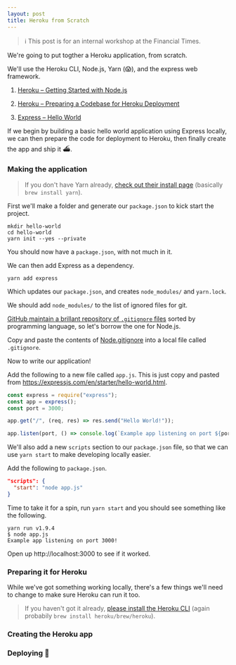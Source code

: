 ```yaml
---
layout: post
title: Heroku from Scratch
---
```


> ℹ️ This post is for an internal workshop at the Financial Times.

We're going to put togther a Heroku application, from scratch.

We'll use the Heroku CLI, Node.js, Yarn (😱), and the express web framework.

1. [Heroku – Getting Started with Node.js](https://devcenter.heroku.com/articles/getting-started-with-nodejs)

2. [Heroku – Preparing a Codebase for Heroku Deployment](https://devcenter.heroku.com/articles/preparing-a-codebase-for-heroku-deployment)

3. [Express – Hello World](https://expressjs.com/en/starter/hello-world.html)

If we begin by building a basic hello world application using Express locally, we can then prepare the code for deployment to Heroku, then finally create the app and ship it ⛴.

### Making the application

> If you don't have Yarn already, [check out their install page](https://yarnpkg.com/en/docs/install) (basically `brew install yarn`).

First we'll make a folder and generate our `package.json` to kick start the project.

```
mkdir hello-world
cd hello-world
yarn init --yes --private
```

You should now have a `package.json`, with not much in it.

We can then add Express as a dependency.

```
yarn add express
```

Which updates our `package.json`, and creates `node_modules/` and `yarn.lock`.

We should add `node_modules/` to the list of ignored files for git.

[GitHub maintain a brillant repository of `.gitignore` files](https://github.com/github/gitignore) sorted by programming language, so let's borrow the one for Node.js.

Copy and paste the contents of [Node.gitignore](https://github.com/github/gitignore/blob/master/Node.gitignore "github/gitignore Node.gitignore") into a local file called `.gitignore`.

Now to write our application!

Add the following to a new file called `app.js`. This is just copy and pasted from https://expressjs.com/en/starter/hello-world.html.

```js
const express = require("express");
const app = express();
const port = 3000;

app.get("/", (req, res) => res.send("Hello World!"));

app.listen(port, () => console.log(`Example app listening on port ${port}!`));
```

We'll also add a new `scripts` section to our `package.json` file, so that we can use `yarn start` to make developing locally easier.

Add the following to `package.json`.

```json
"scripts": {
  "start": "node app.js"
}
```

Time to take it for a spin, run `yarn start` and you should see something like the following.

```
yarn run v1.9.4
$ node app.js
Example app listening on port 3000!
```

Open up http://localhost:3000 to see if it worked.

### Preparing it for Heroku

While we've got something working locally, there's a few things we'll need to change to make sure Heroku can run it too.

> If you haven't got it already, [please install the Heroku CLI](https://devcenter.heroku.com/articles/heroku-cli#download-and-install) (again probabily `brew install heroku/brew/heroku`).

### Creating the Heroku app

### Deploying 🚀
